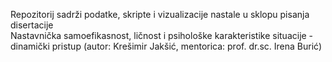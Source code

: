 Repozitorij sadrži podatke, skripte i vizualizacije nastale u sklopu pisanja disertacije  
Nastavnička samoefikasnost, ličnost i psihološke karakteristike situacije - dinamički pristup 
(autor: Krešimir Jakšić, mentorica: prof. dr.sc. Irena Burić)
